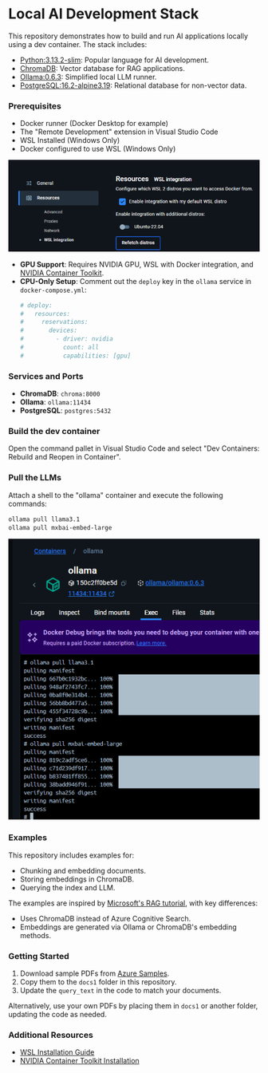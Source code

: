 # Local AI Development Stack

This repository demonstrates how to build and run AI applications locally using a dev container. The stack includes:

- [Python:3.13.2-slim](https://hub.docker.com/layers/library/python/3.13.2-slim/images/sha256-cdd05847ea468adac731f07eebdd700920cdba58caca6ef25bf8fa8261eb26fc): Popular language for AI development.
- [ChromaDB](https://hub.docker.com/r/chromadb/chroma): Vector database for RAG applications.
- [Ollama:0.6.3](https://hub.docker.com/layers/ollama/ollama/0.6.3/images/sha256-3357d9dbb374fd82ee59e2fa47e3935e48bed3dd0bad8291374700cb66fe7232): Simplified local LLM runner.
- [PostgreSQL:16.2-alpine3.19](https://hub.docker.com/layers/library/postgres/16.2-alpine3.19/images/sha256-8e50de55645e01728c523ab17dbf3c2f61f68bc3a8d73c86a6c55509a2bc4a22): Relational database for non-vector data.

### Prerequisites
- Docker runner (Docker Desktop for example)
- The "Remote Development" extension in Visual Studio Code
- WSL Installed (Windows Only)
- Docker configured to use WSL (Windows Only)

![WSL Docker Setting](wsl_docker_setting.png)

- **GPU Support**: Requires NVIDIA GPU, WSL with Docker integration, and [NVIDIA Container Toolkit](https://docs.nvidia.com/datacenter/cloud-native/container-toolkit/latest/install-guide.html#installation).
- **CPU-Only Setup**: Comment out the `deploy` key in the `ollama` service in `docker-compose.yml`:
  ```yaml
  # deploy:
  #   resources:
  #     reservations:
  #       devices:
  #         - driver: nvidia
  #           count: all
  #           capabilities: [gpu]
  ```

### Services and Ports
- **ChromaDB**: `chroma:8000`
- **Ollama**: `ollama:11434`
- **PostgreSQL**: `postgres:5432`

### Build the dev container
Open the command pallet in Visual Studio Code and select "Dev Containers: Rebuild and Reopen in Container".

### Pull the LLMs
Attach a shell to the "ollama" container and execute the following commands:

```bash
ollama pull llama3.1
ollama pull mxbai-embed-large
```

![ollama pull screen shot](ollama_pull_ss.png)

### Examples
This repository includes examples for:
- Chunking and embedding documents.
- Storing embeddings in ChromaDB.
- Querying the index and LLM.

The examples are inspired by [Microsoft's RAG tutorial](https://learn.microsoft.com/en-us/azure/search/tutorial-rag-build-solution), with key differences:
- Uses ChromaDB instead of Azure Cognitive Search.
- Embeddings are generated via Ollama or ChromaDB's embedding methods.

### Getting Started
1. Download sample PDFs from [Azure Samples](https://github.com/Azure-Samples/azure-search-sample-data/tree/main/nasa-e-book/earth_book_2019_text_pages).
2. Copy them to the `docs1` folder in this repository.
3. Update the `query_text` in the code to match your documents.

Alternatively, use your own PDFs by placing them in `docs1` or another folder, updating the code as needed.

### Additional Resources
- [WSL Installation Guide](https://learn.microsoft.com/en-us/windows/wsl/install)
- [NVIDIA Container Toolkit Installation](https://docs.nvidia.com/datacenter/cloud-native/container-toolkit/latest/install-guide.html#installation)